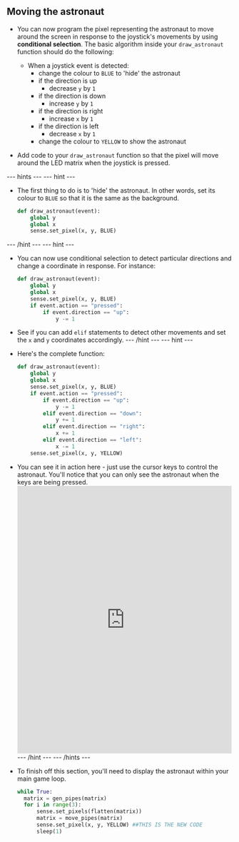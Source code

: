 ## Moving the astronaut

- You can now program the pixel representing the astronaut to move around the screen in response to the joystick's movements by using **conditional selection**. The basic algorithm inside your `draw_astronaut` function should do the following:
  - When a joystick event is detected:
    - change the colour to `BLUE` to 'hide' the astronaut
    - if the direction is up
      - decrease `y` by `1`
    - if the direction is down
      - increase `y` by `1`
    - if the direction is right
      - increase `x` by `1`
    - if the direction is left
      - decrease `x` by `1`
    - change the colour to `YELLOW` to show the astronaut

- Add code to your `draw_astronaut` function so that the pixel will move around the LED matrix when the joystick is pressed.

--- hints --- --- hint ---
- The first thing to do is to 'hide' the astronaut. In other words, set its colour to `BLUE` so that it is the same as the background.
    ```python
    def draw_astronaut(event):
        global y
        global x
        sense.set_pixel(x, y, BLUE)
    ```
--- /hint --- --- hint ---
- You can now use conditional selection to detect particular directions and change a coordinate in response. For instance:
  ```python
  def draw_astronaut(event):
      global y
      global x
      sense.set_pixel(x, y, BLUE)
      if event.action == "pressed":
          if event.direction == "up":
              y -= 1
  ```
- See if you can add `elif` statements to detect other movements and set the `x` and `y` coordinates accordingly. --- /hint --- --- hint ---
- Here's the complete function:
  ```python
  def draw_astronaut(event):
      global y
      global x
      sense.set_pixel(x, y, BLUE)
      if event.action == "pressed":
          if event.direction == "up":
              y -= 1
          elif event.direction == "down":
              y += 1
          elif event.direction == "right":
              x += 1
          elif event.direction == "left":
              x -= 1
      sense.set_pixel(x, y, YELLOW)
  ```
- You can see it in action here - just use the cursor keys to control the astronaut. You'll notice that you can only see the astronaut when the keys are being pressed. <iframe src="https://trinket.io/embed/python/9dc48939c7" width="100%" height="600" frameborder="0" marginwidth="0" marginheight="0" allowfullscreen mark="crwd-mark"></iframe> --- /hint --- --- /hints ---

- To finish off this section, you'll need to display the astronaut within your main game loop.

    ```python
    while True:
      matrix = gen_pipes(matrix)
      for i in range(3):
          sense.set_pixels(flatten(matrix))
          matrix = move_pipes(matrix)
          sense.set_pixel(x, y, YELLOW) ##THIS IS THE NEW CODE
          sleep(1)
    ```
